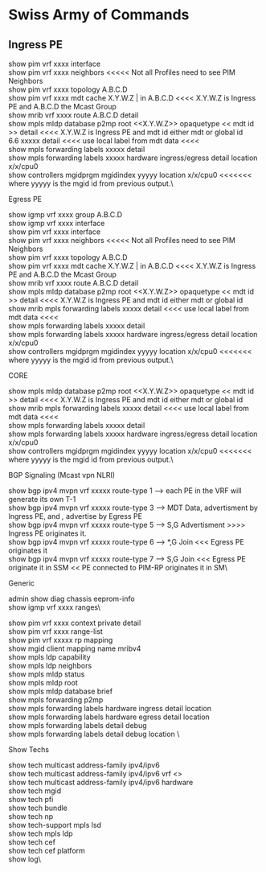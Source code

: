 # Swiss Army of Commands

## Ingress PE

show pim vrf xxxx interface\
show pim vrf xxxx neighbors <<<<< Not all Profiles need to see PIM Neighbors\
show pim vrf xxxx topology A.B.C.D\
show pim vrf xxxx mdt cache X.Y.W.Z | in A.B.C.D <<<< X.Y.W.Z is Ingress PE and A.B.C.D the Mcast Group\
show mrib vrf xxxx route A.B.C.D detail\
show mpls mldp database p2mp root <<X.Y.W.Z>> opaquetype << mdt id >> detail <<<< X.Y.W.Z is Ingress PE and mdt id either mdt or global id\
6.6 xxxxx detail <<<< use local label from mdt data <<<<\
show mpls forwarding labels xxxxx detail\
show mpls forwarding labels xxxxx hardware ingress/egress detail location x/x/cpu0\
show controllers mgidprgm mgidindex yyyyy location x/x/cpu0 <<<<<<< where yyyyy is the mgid id from previous output.\

Egress PE

show igmp vrf xxxx group A.B.C.D\
show igmp vrf xxxx interface\
show pim vrf xxxx interface\
show pim vrf xxxx neighbors <<<<< Not all Profiles need to see PIM Neighbors\
show pim vrf xxxx topology A.B.C.D\
show pim vrf xxxx mdt cache X.Y.W.Z | in A.B.C.D <<<< X.Y.W.Z is Ingress PE and A.B.C.D the Mcast Group\
show mrib vrf xxxx route A.B.C.D detail\
show mpls mldp database p2mp root <<X.Y.W.Z>> opaquetype << mdt id >> detail <<<< X.Y.W.Z is Ingress PE and mdt id either mdt or global id\
show mrib mpls forwarding labels xxxxx detail <<<< use local label from mdt data <<<<\
show mpls forwarding labels xxxxx detail\
show mpls forwarding labels xxxxx hardware ingress/egress detail location x/x/cpu0\
show controllers mgidprgm mgidindex yyyyy location x/x/cpu0 <<<<<<< where yyyyy is the mgid id from previous output.\

 
CORE


show mpls mldp database p2mp root <<X.Y.W.Z>> opaquetype << mdt id >> detail <<<< X.Y.W.Z is Ingress PE and mdt id either mdt or global id\
show mrib mpls forwarding labels xxxxx detail <<<< use local label from mdt data <<<<\
show mpls forwarding labels xxxxx detail\
show mpls forwarding labels xxxxx hardware ingress/egress detail location x/x/cpu0\
show controllers mgidprgm mgidindex yyyyy location x/x/cpu0 <<<<<<< where yyyyy is the mgid id from previous output.\
 
BGP Signaling (Mcast vpn NLRI)


show bgp ipv4 mvpn vrf xxxxx route-type 1 --> each PE in the VRF will generate its own T-1\
show bgp ipv4 mvpn vrf xxxxx route-type 3 --> MDT Data, advertisment by Ingress PE, and *,* advertise by Egress PE\
show bgp ipv4 mvpn vrf xxxxx route-type 5 --> S,G Advertisment >>>> Ingress PE originates it.\
show bgp ipv4 mvpn vrf xxxxx route-type 6 --> *,G Join <<< Egress PE originates it\
show bgp ipv4 mvpn vrf xxxxx route-type 7 --> S,G Join <<< Egress PE originate it in SSM << PE connected to PIM-RP originates it in SM\

Generic


admin show diag chassis eeprom-info\
show igmp vrf xxxx ranges\

show pim vrf xxxx context private detail\
show pim vrf xxxx range-list\
show pim vrf xxxxx rp mapping\
show mgid client mapping name mribv4\
show mpls ldp capability\
show mpls ldp neighbors\
show mpls mldp status\
show mpls mldp root\
show mpls mldp database brief\
show mpls forwarding p2mp\
show mpls forwarding labels <LABEL> hardware ingress detail location <LCs>\
show mpls forwarding labels <LABEL> hardware egress detail location <LCs>\
show mpls forwarding labels <LABEL> detail debug\
show mpls forwarding labels <LABEL> detail debug location <LC>\

 
Show Techs


show tech multicast address-family ipv4/ipv6\
show tech multicast address-family ipv4/ipv6 vrf <>\
show tech multicast address-family ipv4/ipv6 hardware\
show tech mgid\
show tech pfi\
show tech bundle\
show tech np\
show tech-support mpls lsd\
show tech mpls ldp\
show tech cef\
show tech cef platform\
show log\
